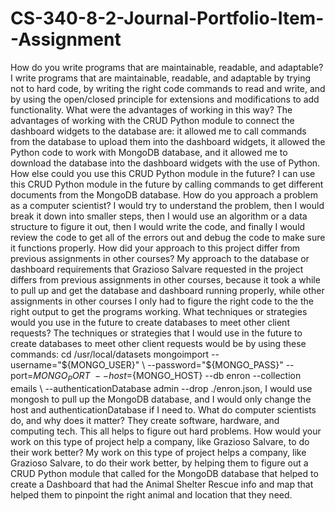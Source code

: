 # CS-340-8-2-Journal-Portfolio-Item--Assignment
How do you write programs that are maintainable, readable, and adaptable?
I write programs that are maintainable, readable, and adaptable by trying not to hard code, by writing the right code commands to read and write, and by using the open/closed principle for extensions and modifications to add functionality.
What were the advantages of working in this way?
The advantages of working with the CRUD Python module to connect the dashboard widgets to the database are: it allowed me to call commands from the database to upload them into the dashboard widgets, it allowed the Python code to work with MongoDB database, and it allowed me to download the database into the dashboard widgets with the use of Python.
How else could you use this CRUD Python module in the future?
I can use this CRUD Python module in the future by calling commands to get different documents from the MongoDB database.
How do you approach a problem as a computer scientist? 
I would try to understand the problem, then I would break it down into smaller steps, then I would use an algorithm or a data structure to figure it out, then I would write the code, and finally I would review the code to get all of the errors out and debug the code to make sure it functions properly.
How did your approach to this project differ from previous assignments in other courses?
My approach to the database or dashboard requirements that Grazioso Salvare requested in the project differs from previous assignments in other courses, because it took a while to pull up and get the database and dashboard running properly, while other assignments in other courses I only had to figure the right code to the the right output to get the programs working.
What techniques or strategies would you use in the future to create databases to meet other client requests?
The techniques or strategies that I would use in the future to create databases to meet other client requests would be by using these commands: cd /usr/local/datasets
mongoimport --username="${MONGO_USER}" \
    --password="${MONGO_PASS}" --port=${MONGO_PORT} \
    --host=${MONGO_HOST} --db enron --collection emails \ 
    --authenticationDatabase admin --drop ./enron.json, I would use mongosh to pull up the MongoDB database, and I would only change the host and authenticationDatabase if I need to.
What do computer scientists do, and why does it matter?
They create software, hardware, and computing tech. This all helps to figure out hard problems.
How would your work on this type of project help a company, like Grazioso Salvare, to do their work better?
My work on this type of project helps a company, like Grazioso Salvare, to do their work better, by helping them to figure out a CRUD Python module that called for the MongoDB database that helped to create a Dashboard that had the Animal Shelter Rescue info and map that helped them to pinpoint the right animal and location that they need.
